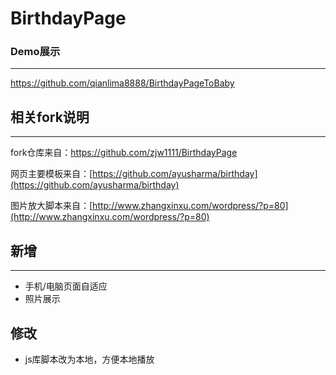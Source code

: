 # BirthdayPage

### Demo展示

---

[https://github.com/qianlima8888/BirthdayPageToBaby
](https://zjw1111.github.io/BirthdayPage/)

## 相关fork说明

---

fork仓库来自：https://github.com/zjw1111/BirthdayPage

网页主要模板来自：[https://github.com/ayusharma/birthday](https://github.com/ayusharma/birthday)

图片放大脚本来自：[http://www.zhangxinxu.com/wordpress/?p=80](http://www.zhangxinxu.com/wordpress/?p=80)

## 新增

---

* 手机/电脑页面自适应
* 照片展示

## 修改

* js库脚本改为本地，方便本地播放
